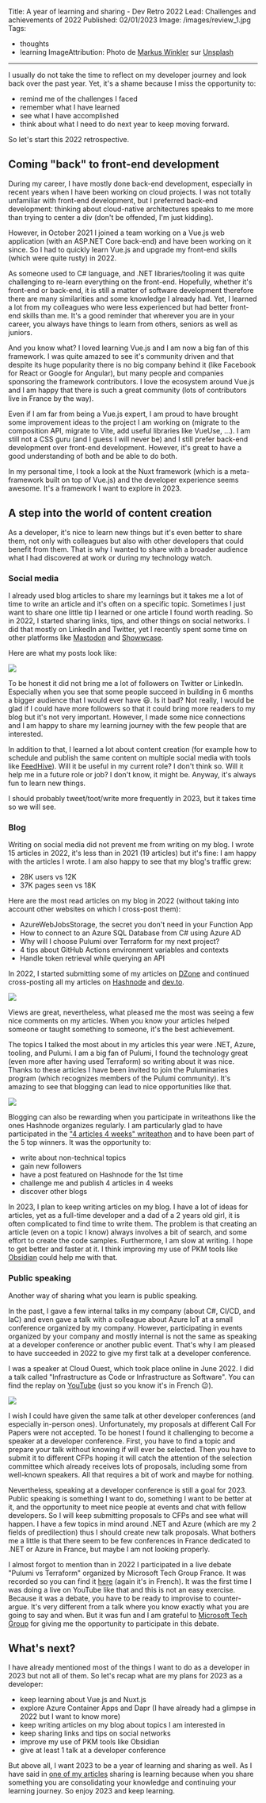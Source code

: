 Title: A year of learning and sharing - Dev Retro 2022
Lead: Challenges and achievements of 2022
Published: 02/01/2023
Image: /images/review_1.jpg
Tags:
  - thoughts
  - learning
ImageAttribution: Photo de <a href="https://unsplash.com/fr/@markuswinkler?utm_source=unsplash&utm_medium=referral&utm_content=creditCopyText">Markus Winkler</a> sur <a href="https://unsplash.com/fr/photos/-fRAIQHKcc0?utm_source=unsplash&utm_medium=referral&utm_content=creditCopyText">Unsplash</a>
  
---

I usually do not take the time to reflect on my developer journey and look back over the past year. Yet, it's a shame because I miss the opportunity to:
- remind me of the challenges I faced
- remember what I have learned
- see what I have accomplished
- think about what I need to do next year to keep moving forward.

So let's start this 2022 retrospective.

## Coming "back" to front-end development

During my career, I have mostly done back-end development, especially in recent years when I have been working on cloud projects. I was not totally unfamiliar with front-end development, but I preferred back-end development: thinking about cloud-native architectures speaks to me more than trying to center a div (don't be offended, I'm just kidding).

However, in October 2021 I joined a team working on a Vue.js web application (with an ASP.NET Core back-end) and have been working on it since. So I had to quickly learn Vue.js and upgrade my front-end skills (which were quite rusty) in 2022. 

As someone used to C# language, and .NET libraries/tooling it was quite challenging to re-learn everything on the front-end. Hopefully, whether it's front-end or back-end, it is still a matter of software development therefore there are many similarities and some knowledge I already had. Yet, I learned a lot from my colleagues who were less experienced but had better front-end skills than me. It's a good reminder that wherever you are in your career, you always have things to learn from others, seniors as well as juniors.

And you know what? I loved learning Vue.js and I am now a big fan of this framework. I was quite amazed to see it's community driven and that despite its huge popularity there is no big company behind it (like Facebook for React or Google for Angular), but many people and companies sponsoring the framework contributors. I love the ecosystem around Vue.js and I am happy that there is such a great community (lots of contributors live in France by the way).

Even if I am far from being a Vue.js expert, I am proud to have brought some improvement ideas to the project I am working on (migrate to the composition API, migrate to Vite, add useful libraries like VueUse, ...). I am still not a CSS guru (and I guess I will never be) and I still prefer back-end development over front-end development. However, it's great to have a good understanding of both and be able to do both.

In my personal time, I took a look at the Nuxt framework (which is a meta-framework built on top of Vue.js) and the developer experience seems awesome. It's a framework I want to explore in 2023. 

## A step into the world of content creation

As a developer, it's nice to learn new things but it's even better to share them, not only with colleagues but also with other developers that could benefit from them. That is why I wanted to share with a broader audience what I had discovered at work or during my technology watch. 

### Social media

I already used blog articles to share my learnings but it takes me a lot of time to write an article and it's often on a specific topic. Sometimes I just want to share one little tip I learned or one article I found worth reading. So in 2022, I started sharing links, tips, and other things on social networks. I did that mostly on LinkedIn and Twitter, yet I recently spent some time on other platforms like [Mastodon](https://mas.to/@techwatching) and [Showwcase](https://www.showwcase.com/techwatching).

Here are what my posts look like:

<img src="/posts/images/2022_retro_1.png" class="img-fluid centered-img">

To be honest it did not bring me a lot of followers on Twitter or LinkedIn. Especially when you see that some people succeed in building in 6 months a bigger audience that I would ever have 😃. Is it bad? Not really, I would be glad if I could have more followers so that it could bring more readers to my blog but it's not very important. However, I made some nice connections and I am happy to share my learning journey with the few people that are interested.

In addition to that, I learned a lot about content creation (for example how to schedule and publish the same content on multiple social media with tools like [FeedHive](https://www.feedhive.com/)). Will it be useful in my current role? I don't think so. Will it help me in a future role or job? I don't know, it might be. Anyway, it's always fun to learn new things.

I should probably tweet/toot/write more frequently in 2023, but it takes time so we will see.

### Blog

Writing on social media did not prevent me from writing on my blog. I wrote 15 articles in 2022, it's less than in 2021 (19 articles) but it's fine: I am happy with the articles I wrote. I am also happy to see that my blog's traffic grew:
- 28K users vs 12K
- 37K pages seen vs 18K

Here are the most read articles on my blog in 2022 (without taking into account other websites on which I cross-post them):
- AzureWebJobsStorage, the secret you don't need in your Function App  
- How to connect to an Azure SQL Database from C# using Azure AD 
- Why will I choose Pulumi over Terraform for my next project?
- 4 tips about GitHub Actions environment variables and contexts  
- Handle token retrieval while querying an API

In 2022, I started submitting some of my articles on [DZone](https://dzone.com/users/4682620/techwatching.html) and continued cross-posting all my articles on [Hashnode](https://techwatching.hashnode.dev/) and [dev.to](https://dev.to/techwatching).

<img src="/posts/images/2022_retro_2.png" class="img-fluid centered-img">

Views are great, nevertheless, what pleased me the most was seeing a few nice comments on my articles.  When you know your articles helped someone or taught something to someone, it's the best achievement.

The topics I talked the most about in my articles this year were .NET, Azure, tooling, and Pulumi. I am a big fan of Pulumi, I found the technology great (even more after having used Terraform) so writing about it was nice. Thanks to these articles I have been invited to join the Puluminaries program (which recognizes members of the Pulumi community). It's amazing to see that blogging can lead to nice opportunities like that.

<img src="/posts/images/2022_retro_3.png" class="img-fluid centered-img">

Blogging can also be rewarding when you participate in writeathons like the ones Hashnode organizes regularly. I am particularly  glad to have participated in the ["4 articles 4 weeks" writeathon](https://townhall.hashnode.com/4articles4weeks-writeathon-the-winners) and to have been part of the 5 top winners. It was the opportunity to:
- write about non-technical topics
- gain new followers
- have a post featured on Hashnode for the 1st time
- challenge me and publish 4 articles in 4 weeks
- discover other blogs 

In 2023, I plan to keep writing articles on my blog. I have a lot of ideas for articles, yet as a full-time developer and a dad of a 2 years old girl, it is often complicated to find time to write them. The problem is that creating an article (even on a topic I know) always involves a bit of search, and some effort to create the code samples. Furthermore, I am slow at writing. I hope to get better and faster at it. I think improving my use of PKM tools like [Obsidian](https://obsidian.md/) could help me with that.

### Public speaking

Another way of sharing what you learn is public speaking.

In the past, I gave a few internal talks in my company (about C#, CI/CD, and IaC) and even gave a talk with a colleague about Azure IoT at a small conference organized by my company. However, participating in events organized by your company and mostly internal is not the same as speaking at a developer conference or another public event. That's why I am pleased to have succeeded in 2022 to give my first talk at a developer conference.

I was a speaker at Cloud Ouest, which took place online in June 2022. I did a talk called "Infrastructure as Code or Infrastructure as Software". You can find the replay on [YouTube](https://youtu.be/V_Fis-hxQk4) (just so you know it's in French 😉).

<img src="/posts/images/2022_retro_4.png" class="img-fluid centered-img">

I wish I could have given the same talk at other developer conferences (and especially in-person ones). Unfortunately, my proposals at different Call For Papers were not accepted. To be honest I found it challenging to become a speaker at a developer conference. First, you have to find a topic and prepare your talk without knowing if will ever be selected. Then you have to submit it to different CFPs hoping it will catch the attention of the selection committee which already receives lots of proposals, including some from well-known speakers. All that requires a bit of work and maybe for nothing.

Nevertheless, speaking at a developer conference is still a goal for 2023. Public speaking is something I want to do, something I want to be better at it, and the opportunity to meet nice people at events and chat with fellow developers. So I will keep submitting proposals to CFPs and see what will happen. I have a few topics in mind around .NET and Azure (which are my 2 fields of predilection) thus I should create new talk proposals. What bothers me a little is that there seem to be few conferences in France dedicated to .NET or Azure in France, but maybe I am not looking properly.

I almost forgot to mention than in 2022 I participated in a live debate "Pulumi vs Terraform" organized by Microsoft Tech Group France. It was recorded so you can find it [here](https://youtu.be/7raXBE5XH7Y) (again it's in French). It was the first time I was doing a live on YouTube like that and this is not an easy exercise. Because it was a debate, you have to be ready to improvise to counter-argue. It's very different from a talk where you know exactly what you are going to say and when. But it was fun and I am grateful to [Microsoft Tech Group](https://www.youtube.com/@MTGFrance_org) for giving me the opportunity to participate in this debate. 

## What's next?

I have already mentioned most of the things I want to do as a developer in 2023 but not all of them. So let's recap what are my plans for 2023 as a developer:
- keep learning about Vue.js and Nuxt.js
- explore Azure Container Apps and Dapr (I have already had a glimpse in 2022 but I want to know more)
- keep writing articles on my blog about topics I am interested in
- keep sharing links and tips on social networks
- improve my use of PKM tools like Obsidian
- give at least 1 talk at a developer conference

But above all, I want 2023 to be a year of learning and sharing as well. As I have said in [one of my articles](https://www.techwatching.dev/posts/technology-watch-part3#sharing-is-learning) sharing is learning because when you share something you are consolidating your knowledge and continuing your learning journey. So enjoy 2023 and keep learning.